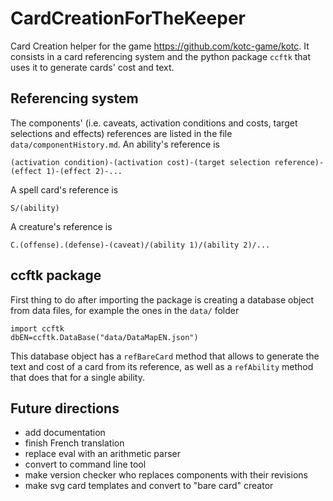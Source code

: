 # CardCreationForTheKeeper
Card Creation helper for the game https://github.com/kotc-game/kotc.
It consists in a card referencing system and the python package `ccftk` that uses it to generate cards' cost and text.

## Referencing system
The components' (i.e. caveats, activation conditions and costs, target selections and effects) references are listed in the file `data/componentHistory.md`.
An ability's reference is
```
(activation condition)-(activation cost)-(target selection reference)-(effect 1)-(effect 2)-...
```
A spell card's reference is
```
S/(ability)
```
A creature's reference is
```
C.(offense).(defense)-(caveat)/(ability 1)/(ability 2)/...
```

## ccftk package
First thing to do after importing the package is creating a database object from data files, for example the ones in the `data/` folder
```
import ccftk
dbEN=ccftk.DataBase("data/DataMapEN.json")
```
This database object has a `refBareCard` method that allows to generate the text and cost of a card from its reference, as well as a `refAbility` method that does that for a single ability.

## Future directions
- add documentation
- finish French translation
- replace eval with an arithmetic parser
- convert to command line tool
- make version checker who replaces components with their revisions
- make svg card templates and convert to "bare card" creator
